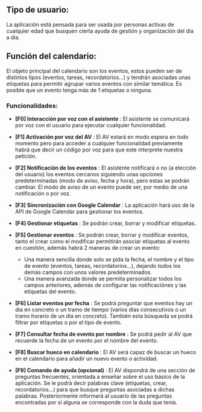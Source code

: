 ## Tipo de usuario:
La aplicación está pensada para ser usada por personas activas de cualquier edad que busquen cierta ayuda de gestión y organización del dia a dia.


## Función del calendario:

El objeto principal del calendario son los eventos, estos pueden ser de distintos tipos (eventos, tareas, recordatorios...) y tendrán asociadas unas etiquetas para permitir agrupar varios eventos con similar temática. Es posible que un evento tenga más de 1 etiquetas o ninguna.

### Funcionalidades:

- **[F0] Interacción por voz con el asistente** :  El asistente se comunicará por voz con el usuario para ejecutar cualquier funcionalidad.
- **[F1] Activación por voz del AV** :  El AV estará en modo espera en todo momento pero para acceder a cualquier funcionalidad previamente habrá que decir un código por voz para que este interprete nuestra petición.
- **[F2] Notificación de los eventos** :  El asistente notificará o no (a elección del usuario) los eventos cercanos siguiendo unas opciones predeterminadas (modo de aviso, fecha y hora), pero estas se podrán cambiar. El modo de aviso de un evento puede ser, por medio de una notificación o por voz.
- **[F3] Sincronización con Google Calendar** :  La aplicación hará uso de la API de Google Calendar para gestionar los eventos.

- **[F4] Gestionar etiquetas** : Se podrán crear, borrar y modificar etiquetas. 

- **[F5] Gestionar eventos** : Se podrán crear, borrar y modificar eventos, tanto el crear como el modificar permitirán asociar etiquetas al evento en cuestión, además habrá 2 maneras de crear un evento:
  - Una manera sencilla donde solo se pida la fecha, el nombre y el tipo de evento (eventos, tareas, recordatorios...), dejando todos los demás campos con unos valores predeterminados.
  - Una manera avanzada donde se permita personalizar todos los campos anteriores, además de configurar las notificaciónes y las etiquetas del evento.
- **[F6] Listar eventos por fecha** : Se podrá preguntar que eventos hay un dia en concreto o un tramo de tiempo (varios dias consecutivos o un tramo horario de un día en concreto). También esta búsqueda se podrá filtrar por etiquetas o por el tipo de evento.
- **[F7] Consultar fecha de evento por nombre** : Se podrá pedir al AV que recuerde la fecha de un evento por el nombre del evento.

- **[F8] Buscar hueco en calendario** :  El AV será capaz de buscar un hueco en el calendario para añadir un nuevo evento o actividad.

- **[F9] Comando de ayuda (opcional)** :  El AV dispondrá de una sección de preguntas frecuentes, orientada a enseñar sobre el uso básico de la aplicación. Se le podrá decir palabras clave (etiquetas, crear, recordatorios...) para que busque preguntas asociadas a dichas palabras. Posteriormente informará al usuario de las preguntas encontradas por si alguna se corresponde con la duda que tenía.




